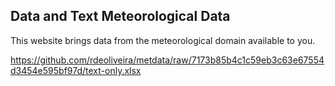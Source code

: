 ## Data and Text Meteorological Data

This website brings data from the meteorological domain available to you.

https://github.com/rdeoliveira/metdata/raw/7173b85b4c1c59eb3c63e67554d3454e595bf97d/text-only.xlsx
